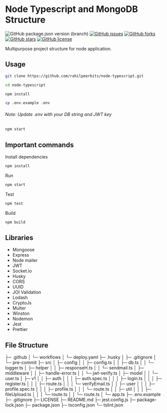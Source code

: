 # Node Typescript and MongoDB Structure

![GitHub package.json version (branch)](https://img.shields.io/github/package-json/v/rahilpeerbits/node-typescript/master)
[![GitHub issues](https://img.shields.io/github/issues/rahilpeerbits/node-typescript)](https://github.com/rahilpeerbits/node-typescript/issues)
[![GitHub forks](https://img.shields.io/github/forks/rahilpeerbits/node-typescript)](https://github.com/rahilpeerbits/node-typescript/network)
[![GitHub stars](https://img.shields.io/github/stars/rahilpeerbits/node-typescript)](https://github.com/rahilpeerbits/node-typescript/stargazers)
[![GitHub license](https://img.shields.io/github/license/rahilpeerbits/node-typescript)](https://github.com/rahilpeerbits/node-typescript/blob/master/LICENSE)

Multipurpose project structure for node application.

## Usage

```bash
git clone https://github.com/rahilpeerbits/node-typescript.git
```

```bash
cd node-typescript
```

```bash
npm install
```

```bash
cp .env.example .env
```

###### Note: Update .env with your DB string and JWT key

```bash
npm start
```

## Important commands

Install dependencies

```bash
npm install
```

Run

```bash
npm start
```

Test

```bash
npm test
```

Build

```bash
npm build
```

## Libraries

- Mongoose
- Express
- Node mailer
- JWT
- Socket.io
- Husky
- CORS
- UUID
- JOI Validation
- Lodash
- CryptoJs
- Multer
- Winston
- Nodemon
- Jest
- Prettier

## File Structure

├─ .github
│ └─ workflows
│ └─ deploy.yaml
├─ .husky
│ ├─ .gitignore
│ └─ pre-commit
├─ src
│ ├─ config
│ │ ├─ config.ts
│ │ ├─ db.ts
│ │ └─ logger.ts
│ ├─ helper
│ │ ├─ responseH.ts
│ │ └─ sendmail.ts
│ ├─ middleware
│ │ ├─ handle-error.ts
│ │ └─ jwt-verify.ts
│ ├─ model
│ │ └─ user.ts
│ ├─ v1
│ │ ├─ auth
│ │ │ ├─ auth.spec.ts
│ │ │ ├─ login.ts
│ │ │ ├─ register.ts
│ │ │ ├─ route.ts
│ │ │ └─ verifyEmail.ts
│ │ ├─ user
│ │ │ ├─ profile.spec.ts
│ │ │ ├─ profile.ts
│ │ │ └─ route.ts
│ │ ├─ util
│ │ │ ├─ fileUpload.ts
│ │ │ └─ route.ts
│ │ └─ route.ts
│ └─ app.ts
├─ .env.example
├─ .gitignore
├─ LICENSE
├─ README.md
├─ jest.config.js
├─ package-lock.json
├─ package.json
├─ tsconfig.json
└─ tslint.json
